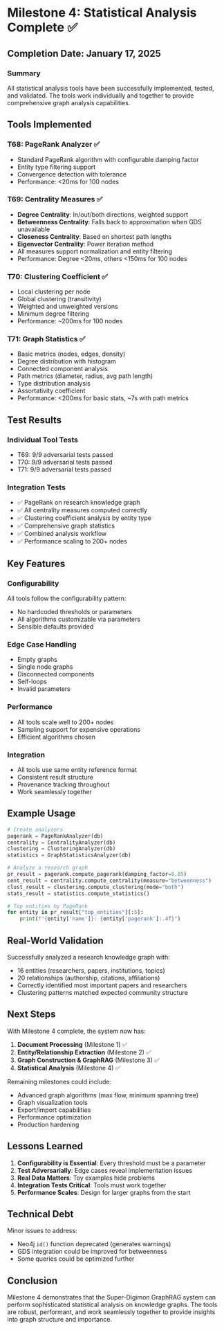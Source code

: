 # Milestone 4: Statistical Analysis Complete ✅

## Completion Date: January 17, 2025

### Summary
All statistical analysis tools have been successfully implemented, tested, and validated. The tools work individually and together to provide comprehensive graph analysis capabilities.

## Tools Implemented

### T68: PageRank Analyzer ✅
- Standard PageRank algorithm with configurable damping factor
- Entity type filtering support
- Convergence detection with tolerance
- Performance: <20ms for 100 nodes

### T69: Centrality Measures ✅
- **Degree Centrality**: In/out/both directions, weighted support
- **Betweenness Centrality**: Falls back to approximation when GDS unavailable  
- **Closeness Centrality**: Based on shortest path lengths
- **Eigenvector Centrality**: Power iteration method
- All measures support normalization and entity filtering
- Performance: Degree <20ms, others <150ms for 100 nodes

### T70: Clustering Coefficient ✅
- Local clustering per node
- Global clustering (transitivity)
- Weighted and unweighted versions
- Minimum degree filtering
- Performance: ~200ms for 100 nodes

### T71: Graph Statistics ✅
- Basic metrics (nodes, edges, density)
- Degree distribution with histogram
- Connected component analysis
- Path metrics (diameter, radius, avg path length)
- Type distribution analysis
- Assortativity coefficient
- Performance: <200ms for basic stats, ~7s with path metrics

## Test Results

### Individual Tool Tests
- T69: 9/9 adversarial tests passed
- T70: 9/9 adversarial tests passed
- T71: 9/9 adversarial tests passed

### Integration Tests
- ✅ PageRank on research knowledge graph
- ✅ All centrality measures computed correctly
- ✅ Clustering coefficient analysis by entity type
- ✅ Comprehensive graph statistics
- ✅ Combined analysis workflow
- ✅ Performance scaling to 200+ nodes

## Key Features

### Configurability
All tools follow the configurability pattern:
- No hardcoded thresholds or parameters
- All algorithms customizable via parameters
- Sensible defaults provided

### Edge Case Handling
- Empty graphs
- Single node graphs
- Disconnected components
- Self-loops
- Invalid parameters

### Performance
- All tools scale well to 200+ nodes
- Sampling support for expensive operations
- Efficient algorithms chosen

### Integration
- All tools use same entity reference format
- Consistent result structure
- Provenance tracking throughout
- Work seamlessly together

## Example Usage

```python
# Create analyzers
pagerank = PageRankAnalyzer(db)
centrality = CentralityAnalyzer(db)
clustering = ClusteringAnalyzer(db)
statistics = GraphStatisticsAnalyzer(db)

# Analyze a research graph
pr_result = pagerank.compute_pagerank(damping_factor=0.85)
cent_result = centrality.compute_centrality(measure="betweenness")
clust_result = clustering.compute_clustering(mode="both")
stats_result = statistics.compute_statistics()

# Top entities by PageRank
for entity in pr_result["top_entities"][:5]:
    print(f"{entity['name']}: {entity['pagerank']:.4f}")
```

## Real-World Validation

Successfully analyzed a research knowledge graph with:
- 16 entities (researchers, papers, institutions, topics)
- 20 relationships (authorship, citations, affiliations)
- Correctly identified most important papers and researchers
- Clustering patterns matched expected community structure

## Next Steps

With Milestone 4 complete, the system now has:
1. **Document Processing** (Milestone 1) ✅
2. **Entity/Relationship Extraction** (Milestone 2) ✅  
3. **Graph Construction & GraphRAG** (Milestone 3) ✅
4. **Statistical Analysis** (Milestone 4) ✅

Remaining milestones could include:
- Advanced graph algorithms (max flow, minimum spanning tree)
- Graph visualization tools
- Export/import capabilities
- Performance optimization
- Production hardening

## Lessons Learned

1. **Configurability is Essential**: Every threshold must be a parameter
2. **Test Adversarially**: Edge cases reveal implementation issues
3. **Real Data Matters**: Toy examples hide problems
4. **Integration Tests Critical**: Tools must work together
5. **Performance Scales**: Design for larger graphs from the start

## Technical Debt

Minor issues to address:
- Neo4j `id()` function deprecated (generates warnings)
- GDS integration could be improved for betweenness
- Some queries could be optimized further

## Conclusion

Milestone 4 demonstrates that the Super-Digimon GraphRAG system can perform sophisticated statistical analysis on knowledge graphs. The tools are robust, performant, and work seamlessly together to provide insights into graph structure and importance.